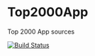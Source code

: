 # Top2000App
Top 2000 App sources

[![Build Status](https://dev.azure.com/Chroomsoft/Top2000App/_apis/build/status/Top2000?branchName=main)](https://dev.azure.com/Chroomsoft/Top2000App/_build/latest?definitionId=50&branchName=main)
